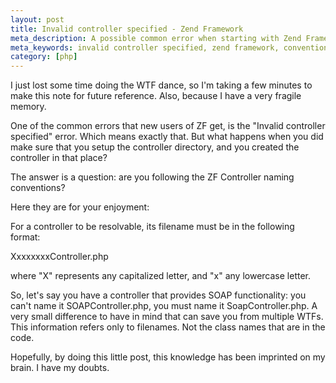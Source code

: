 ```yaml
--- 
layout: post
title: Invalid controller specified - Zend Framework
meta_description: A possible common error when starting with Zend Framework, that can be solved by understanding the framework conventions
meta_keywords: invalid controller specified, zend framework, conventions
category: [php]
---
```

I just lost some time doing the WTF dance, so I'm taking a few minutes to make this note for future reference. Also, because I have a very fragile memory.

One of the common errors that new users of ZF get, is the "Invalid controller specified" error. Which means exactly that. But what happens when you did make sure that you setup the controller directory, and you created the controller in that place?

The answer is a question: are you following the ZF Controller naming conventions?

Here they are for your enjoyment:

For a controller to be resolvable, its filename must be in the following format:

XxxxxxxxController.php

where "X" represents any capitalized letter, and "x" any lowercase letter.

So, let's say you have a controller that provides SOAP functionality: you can't name it SOAPController.php, you must name it SoapController.php. A very small difference to have in mind that can save you from multiple WTFs. This information refers only to filenames. Not the class names that are in the code.

Hopefully, by doing this little post, this knowledge has been imprinted on my brain. I have my doubts.
